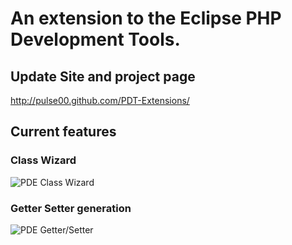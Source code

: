 # An extension to the Eclipse PHP Development Tools.

## Update Site and project page

http://pulse00.github.com/PDT-Extensions/

## Current features

### Class Wizard

![PDE Class Wizard](http://pulse00.github.com/PDT-Extensions/web/images/class_wizard.png)

### Getter Setter generation

![PDE Getter/Setter](http://pulse00.github.com/PDT-Extensions/web/images/getter_setter_dialog.png)

